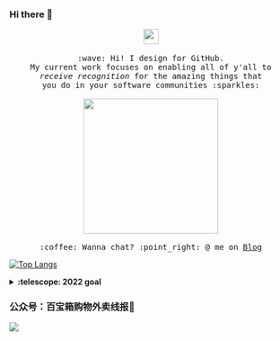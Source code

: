 ### Hi there 👋
<p align="center">
  <img src="https://cdn.jsdelivr.net/gh/Semporia/Semporia@master/image/Happy.gif" width="27px">
  <br><br>
  <samp>
    :wave: Hi! I design for GitHub.
    <br>My current work focuses on enabling all of y'all to
      <br><em>receive recognition</em> for the amazing things that
    <br>you do in your software communities :sparkles:<br><br>
    <img src="https://cdn.jsdelivr.net/gh/Semporia/Semporia@master/image/Pikachu.gif" width="240px" align="center">
    <br><br>:coffee: Wanna chat? :point_right: @ me on <a href="http://ray4j.top/">Blog</a>
  </samp>
</p>

[![Top Langs](https://github-readme-stats.vercel.app/api/top-langs/?username=ruiyeclub&langs_count=8&title_color=eb1f6a&icon_color=e28905&text_color=999999&bg_color=27282200)](https://github.com/ruiyeclub)

<details>
  <summary><b>:telescope: 2022 goal</b></summary>
  <br>
  ✨世界和平✨
</details>

### 公众号：百宝箱购物外卖线报👋
<img src="https://komarev.com/ghpvc/?username=ruiyeclub&color=green">

<!--
<img alt="黄前久美子 ✕ 绫波丽 角色变换！" src="https://wx3.sinaimg.cn/large/4764ae2aly1gnl92syw60g20cg0b2whm.gif" width="224px">

[![最后的github统计](https://github-readme-stats.anuraghazra1.vercel.app/api?username=ruiyeclub&show_icons=true&title_color=fff&icon_color=79ff97&text_color=9f9f9f&bg_color=151515)](https://github.com/ruiyeclub/SpringBoot-Hello)
[![Top Langs](https://github-readme-stats.vercel.app/api/top-langs/?username=ruiyeclub&layout=compact&theme=radical)](https://github.com/ruiyeclub/SpringBoot-Hello)

**ruiyeclub/ruiyeclub** is a ✨ _special_ ✨ repository because its `README.md` (this file) appears on your GitHub profile.
-->

<!--
Here are some ideas to get you started:

- 🔭 I’m currently working on ...
- 🌱 I’m currently learning ...
- 👯 I’m looking to collaborate on ...
- 🤔 I’m looking for help with ...
- 💬 Ask me about ...
- 📫 How to reach me: ...
- 😄 Pronouns: ...
- ⚡ Fun fact: ...
-->
